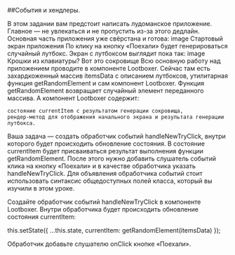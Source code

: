 ##События и хендлеры.

В этом задании вам предстоит написать лудоманское приложение. Главное — не увлекаться и не пропустить из-за этого дедлайн. Основная часть приложения уже свёрстана и готова:
image
Стартовый экран приложения
По клику на кнопку «Поехали» будет генерироваться случайный лутбокс. Экран с лутбоксом выглядит пока так:
image
Крошки из клавиатуры? Вот это сокровище
Всю основную работу над приложением проводите в компоненте Lootboxer. Сейчас там есть захардкоженный массив itemsData с описанием лутбоксов, утилитарная функция getRandomElement и сам компонент Lootboxer.
Функция getRandomElement возвращает случайный элемент переданного массива. А компонент Lootboxer содержит:

    состояние currentItem с результатом генерации сокровища,
    рендер-метод для отображения начального экрана и результата генерации лутбокса.

Ваша задача — создать обработчик событий handleNewTryClick, внутри которого будет происходить обновление состояния. В состояние currentItem будет присваиваться результат выполнения функции getRandomElement.
После этого нужно добавить слушатель событий клика на кнопку «Поехали» и в качестве обработчика указать handleNewTryClick.
Для объявления обработчика событий стоит использовать синтаксис общедоступных полей класса, который вы изучили в этом уроке.

Создайте обработчик событий handleNewTryClick в компоненте Lootboxer. Внутри обработчика будет происходить обновление состояния currentItem:

this.setState({
...this.state,
currentItem: getRandomElement(itemsData)
});

Обработчик добавьте слушателю onClick кнопке «Поехали».
